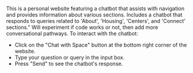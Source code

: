 This is a personal website featuring a chatbot that assists with navigation and provides information about various sections.
Includes a chatbot that responds to queries related to 'About', 'Housing', 'Centers', and 'Connect' sections."
Will experiment if code works or not, then add more conversational pathways.
To interact with the chatbot:
- Click on the "Chat with Space" button at the bottom right corner of the website.
- Type your question or query in the input box.
- Press "Send" to see the chatbot's response.
